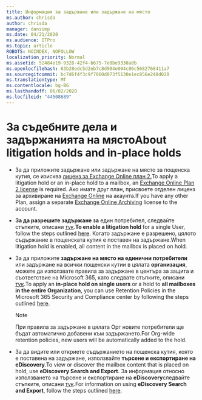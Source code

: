 ```yaml
---
title: Информация за задържане или задържане на място
ms.author: chrisda
author: chrisda
manager: dansimp
ms.date: 04/21/2020
ms.audience: ITPro
ms.topic: article
ROBOTS: NOINDEX, NOFOLLOW
localization_priority: Normal
ms.assetid: 52484e19-9328-42f4-b675-7e0be9338a8b
ms.openlocfilehash: 63b28edc5d2eb7c8d904e004c06c5682768411a7
ms.sourcegitcommit: bc7d6f4f3c9f7060d073f5130e1ec856e248d020
ms.translationtype: MT
ms.contentlocale: bg-BG
ms.lasthandoff: 06/02/2020
ms.locfileid: "44508689"
---
```

# <a name="about-litigation-holds-and-in-place-holds"></a><span data-ttu-id="7fff4-102">За съдебните дела и задържанията на място</span><span class="sxs-lookup"><span data-stu-id="7fff4-102">About litigation holds and in-place holds</span></span>

- <span data-ttu-id="7fff4-103">За да приложите задържане или задържане на място за пощенска кутия, се изисква [лиценз за Exchange Online план 2.](https://docs.microsoft.com/office365/servicedescriptions/office-365-platform-service-description/office-365-plan-options)</span><span class="sxs-lookup"><span data-stu-id="7fff4-103">To apply a litigation hold or an in-place hold to a mailbox, an [Exchange Online Plan 2 license](https://docs.microsoft.com/office365/servicedescriptions/office-365-platform-service-description/office-365-plan-options) is required.</span></span> <span data-ttu-id="7fff4-104">Ако имате друг план, присвоете отделен лиценз за архивиране на [Exchange Online](https://docs.microsoft.com/office365/servicedescriptions/exchange-online-archiving-service-description/exchange-online-archiving-service-description) на акаунта.</span><span class="sxs-lookup"><span data-stu-id="7fff4-104">If you have any other Plan, assign a separate [Exchange Online Archiving](https://docs.microsoft.com/office365/servicedescriptions/exchange-online-archiving-service-description/exchange-online-archiving-service-description) license to the account.</span></span> 
    
- <span data-ttu-id="7fff4-105">**За да разрешите задържане за** един потребител, следвайте стъпките, описани [тук](https://docs.microsoft.com/office365/SecurityCompliance/place-a-mailbox-on-litigation-hold).</span><span class="sxs-lookup"><span data-stu-id="7fff4-105">**To enable a litigation hold** for a single User, follow the steps outlined [here](https://docs.microsoft.com/office365/SecurityCompliance/place-a-mailbox-on-litigation-hold).</span></span> <span data-ttu-id="7fff4-106">Когато задържане е разрешено, цялото съдържание в пощенската кутия е поставен на задържане.</span><span class="sxs-lookup"><span data-stu-id="7fff4-106">When litigation hold is enabled, all content in the mailbox is placed on hold.</span></span>
    
- <span data-ttu-id="7fff4-107">За да приложите **задържане на място на единични потребители** или задържане на всички пощенски кутии в цялата **организация**, можете да използвате правила за задържане в центъра за защита и съответствие на Microsoft 365, като следвате стъпките, описани [тук]( https://docs.microsoft.com/microsoft-365/compliance/retention-policies).</span><span class="sxs-lookup"><span data-stu-id="7fff4-107">To apply an **in-place hold on single users** or a hold to **all mailboxes in the entire Organization**, you can use Retention Policies in the Microsoft 365 Security and Compliance center by following the steps outlined [here]( https://docs.microsoft.com/microsoft-365/compliance/retention-policies).</span></span>
    
    > [!NOTE]
    > <span data-ttu-id="7fff4-108">При правила за задържане в цялата Орг новите потребители ще бъдат автоматично добавени към задържането.</span><span class="sxs-lookup"><span data-stu-id="7fff4-108">For Org-wide retention policies, new users will be automatically added to the hold.</span></span> 
  
- <span data-ttu-id="7fff4-109">За да видите или откриете съдържанието на пощенска кутия, която е поставена на задържане, използвайте **търсене и експортиране на eDiscovery**.</span><span class="sxs-lookup"><span data-stu-id="7fff4-109">To view or discover the mailbox content that is placed on hold, use **eDiscovery Search and Export**.</span></span> <span data-ttu-id="7fff4-110">За информация относно използването на търсене и експортиране на **eDiscovery**следвайте стъпките, описани [тук](https://docs.microsoft.com/microsoft-365/compliance/export-search-results).</span><span class="sxs-lookup"><span data-stu-id="7fff4-110">For information on using **eDiscovery Search and Export**, follow the steps outlined [here](https://docs.microsoft.com/microsoft-365/compliance/export-search-results).</span></span>
    

